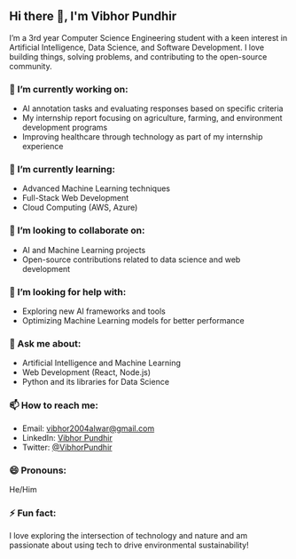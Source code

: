 ## Hi there 👋, I'm Vibhor Pundhir

I’m a 3rd year Computer Science Engineering student with a keen interest in Artificial Intelligence, Data Science, and Software Development. I love building things, solving problems, and contributing to the open-source community.

### 🔭 I’m currently working on:
- AI annotation tasks and evaluating responses based on specific criteria
- My internship report focusing on agriculture, farming, and environment development programs
- Improving healthcare through technology as part of my internship experience

### 🌱 I’m currently learning:
- Advanced Machine Learning techniques
- Full-Stack Web Development
- Cloud Computing (AWS, Azure)

### 👯 I’m looking to collaborate on:
- AI and Machine Learning projects
- Open-source contributions related to data science and web development

### 🤔 I’m looking for help with:
- Exploring new AI frameworks and tools
- Optimizing Machine Learning models for better performance

### 💬 Ask me about:
- Artificial Intelligence and Machine Learning
- Web Development (React, Node.js)
- Python and its libraries for Data Science

### 📫 How to reach me:
- Email: vibhor2004alwar@gmail.com
- LinkedIn: [Vibhor Pundhir](https://www.linkedin.com/in/vibhor-pundhir-2ab56625a/)
- Twitter: [@VibhorPundhir](https://twitter.com/vibhorpundhir)

### 😄 Pronouns:
He/Him

### ⚡ Fun fact:
I love exploring the intersection of technology and nature and am passionate about using tech to drive environmental sustainability!
